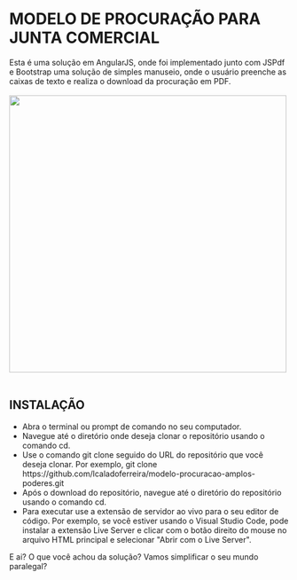 # MODELO DE PROCURAÇÃO PARA JUNTA COMERCIAL


<p1> Esta é uma solução em AngularJS, onde foi implementado junto com JSPdf e Bootstrap uma solução
de simples manuseio, onde o usuário preenche as caixas de texto e realiza o download da procuração em PDF.</p1>
<br><br>
<img align="justify" width="500" src="https://media.giphy.com/media/2KA0SDTC5ouZtlsJst/giphy.gif?fit=1281%2C716&ssl=1" /> <br>
<br>
<h2>INSTALAÇÃO</h2>
<ul>
  <li>Abra o terminal ou prompt de comando no seu computador.</li>
  <li>Navegue até o diretório onde deseja clonar o repositório usando o comando cd.</li>
  <li>Use o comando git clone seguido do URL do repositório que você deseja clonar. Por exemplo, git clone https://github.com/lcaladoferreira/modelo-procuracao-amplos-poderes.git</li>
  <li>Após o download do repositório, navegue até o diretório do repositório usando o comando cd.</li>
  <li>Para executar use a extensão de servidor ao vivo para o seu editor de código. Por exemplo, se você estiver usando o Visual Studio Code, pode instalar a extensão Live Server e clicar com o botão direito do mouse no arquivo HTML principal e selecionar "Abrir com o Live Server".</li>
</ul>

<p2>E ai? O que você achou da solução? Vamos simplificar o seu mundo paralegal?</p2>


